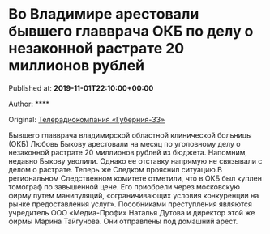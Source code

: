 
# Во Владимире арестовали бывшего главврача ОКБ по делу о незаконной растрате 20 миллионов рублей

Published at: **2019-11-01T22:10:00+00:00**

Author: ****

Original: [Телерадиокомпания «Губерния-33»](http://trc33.ru/news/society/vo-vladimire-arestovali-byvshego-glavvracha-okb-po-delu-o-nezakonnoy-rastrate-20-millionov-rubley/)

Бывшего главврача владимирской областной клинической больницы (ОКБ) Любовь Быкову арестовали на месяц по уголовному делу о незаконной растрате 20 миллионов рублей из бюджета. Напомним, недавно Быкову уволили. Однако ее отставку напрямую не связывали с делом о растрате. Теперь же Следком прояснил ситуацию.В региональном Следственном комитете отметили, что в ОКБ был куплен томограф по завышенной цене. Его приобрели через московскую фирму путем манипуляций, «ограничивающих условия конкуренции на рынке предоставления услуг».
Пособниками преступления являются учредитель ООО «Медиа-Профи» Наталья Дутова и директор этой же фирмы Марина Тайгунова. Они отправлены под домашний арест.
